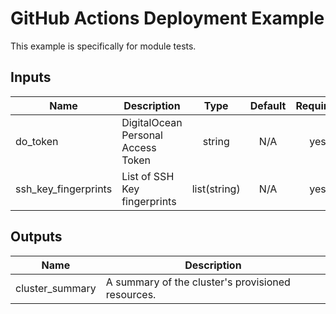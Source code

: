 # GitHub Actions Deployment Example

This example is specifically for module tests.

<!-- BEGINNING OF PRE-COMMIT-TERRAFORM DOCS HOOK -->
## Inputs

| Name | Description | Type | Default | Required |
|------|-------------|:----:|:-----:|:-----:|
| do_token | DigitalOcean Personal Access Token | string | N/A | yes |
| ssh_key_fingerprints | List of SSH Key fingerprints | list(string) | N/A | yes |

## Outputs

| Name | Description |
|------|-------------|
| cluster_summary | A summary of the cluster's provisioned resources. |
